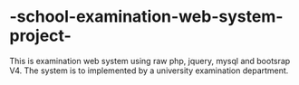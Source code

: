 # -school-examination-web-system-project-
 This is examination web system using raw php, jquery, mysql and bootsrap V4.
 The system is to implemented by a university examination department.
 
